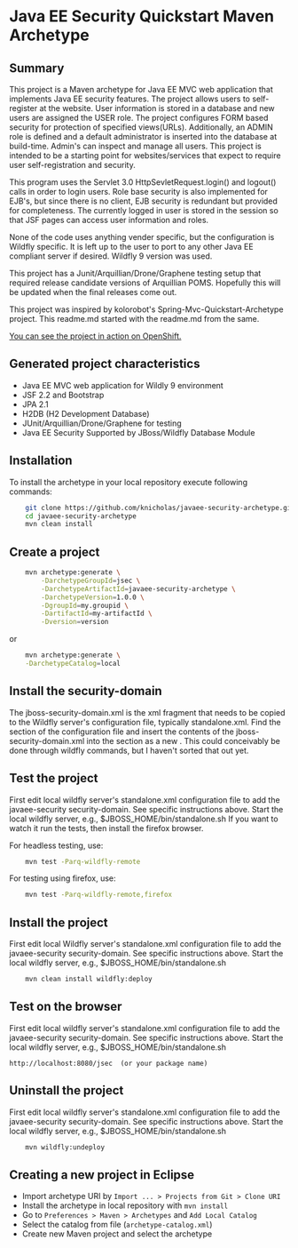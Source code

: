 Java EE Security Quickstart Maven Archetype
=========================================

Summary
-------
This project is a Maven archetype for Java EE MVC web application that 
implements Java EE security features. The project allows users to self-register 
at the website. User information is stored in a database and new users are 
assigned the USER role. The project configures FORM based security for 
protection of specified views(URLs). Additionally, an ADMIN role is defined 
and a default administrator is inserted into the database at build-time. Admin's 
can inspect and manage all users. This project is intended to be a starting
point for websites/services that expect to require user self-registration 
and security.  
 
This program uses the Servlet 3.0 HttpSevletRequest.login() and logout() calls
in order to login users. Role base security is also implemented for EJB's, but 
since there is no client, EJB security is redundant but provided for completeness. 
The currently logged in user is stored in the session so that JSF pages can 
access user information and roles.      

None of the code uses anything vender specific, but the configuration is
Wildfly specific. It is left up to the user to port to any other Java EE 
compliant server if desired. Wildfly 9 version was used. 

This project has a Junit/Arquillian/Drone/Graphene testing setup that required 
release candidate versions of Arquillian POMS. Hopefully this will be updated 
when the final releases come out.  

This project was inspired by kolorobot's Spring-Mvc-Quickstart-Archetype project.
This readme.md started with the readme.md from the same.

[You can see the project in action on OpenShift.](http://mvc-jsec.rhcloud.com/) 

Generated project characteristics
-------------------------
* Java EE MVC web application for Wildly 9 environment
* JSF 2.2 and Bootstrap
* JPA 2.1
* H2DB (H2 Development Database) 
* JUnit/Arquillian/Drone/Graphene for testing
* Java EE Security Supported by JBoss/Wildfly Database Module 

Installation
------------

To install the archetype in your local repository execute following commands:

```bash
    git clone https://github.com/knicholas/javaee-security-archetype.git
    cd javaee-security-archetype
    mvn clean install
```

Create a project
----------------

```bash
    mvn archetype:generate \
        -DarchetypeGroupId=jsec \
        -DarchetypeArtifactId=javaee-security-archetype \
        -DarchetypeVersion=1.0.0 \
        -DgroupId=my.groupid \
        -DartifactId=my-artifactId \
        -Dversion=version
```
or
```bash
    mvn archetype:generate \
    -DarchetypeCatalog=local
```


Install the security-domain
----------------

The jboss-security-domain.xml is the xml fragment that needs to be
copied to the Wildfly server's configuration file, typically
standalone.xml. Find the <security-domains> section of the
configuration file and insert the contents of the jboss-security-domain.xml
into the section as a new <security-domain>. This could conceivably be 
done through wildfly commands, but I haven't sorted that out yet.   

Test the project
----------------

First edit local wildfly server's standalone.xml configuration file to 
add the javaee-security security-domain. See specific instructions above.
Start the local wildfly server, e.g., $JBOSS_HOME/bin/standalone.sh
If you want to watch it run the tests, then install the firefox browser.

For headless testing, use:
```bash
    mvn test -Parq-wildfly-remote
```

For testing using firefox, use:
```bash
    mvn test -Parq-wildfly-remote,firefox
```

Install the project
----------------

First edit local Wildfly server's standalone.xml configuration file to 
add the javaee-security security-domain. See specific instructions above.
Start the local wildfly server, e.g., $JBOSS_HOME/bin/standalone.sh

```bash
    mvn clean install wildfly:deploy
```

Test on the browser
-------------------

First edit local wildfly server's standalone.xml configuration file to 
add the javaee-security security-domain. See specific instructions above.
Start the local wildfly server, e.g., $JBOSS_HOME/bin/standalone.sh

    http://localhost:8080/jsec  (or your package name)


Uninstall the project
----------------

First edit local wildfly server's standalone.xml configuration file to 
add the javaee-security security-domain. See specific instructions above.
Start the local wildfly server, e.g., $JBOSS_HOME/bin/standalone.sh

```bash
    mvn wildfly:undeploy
```

Creating a new project in Eclipse
----------------------------------

* Import archetype URI by `Import ... > Projects from Git > Clone URI`
* Install the archetype in local repository with `mvn install`
* Go to `Preferences > Maven > Archetypes` and `Add Local Catalog`
* Select the catalog from file (`archetype-catalog.xml`) 
* Create new Maven project and select the archetype

